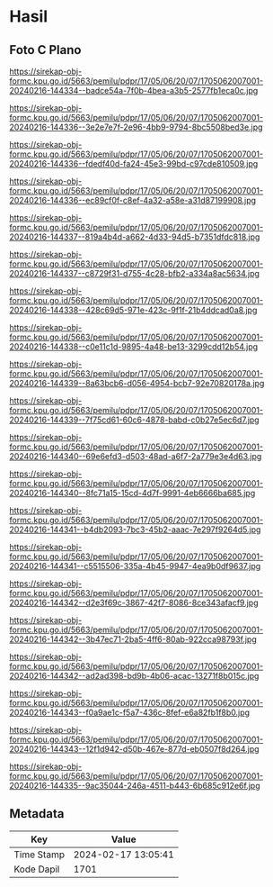 # Hasil

## Foto C Plano

https://sirekap-obj-formc.kpu.go.id/5663/pemilu/pdpr/17/05/06/20/07/1705062007001-20240216-144334--badce54a-7f0b-4bea-a3b5-2577fb1eca0c.jpg

https://sirekap-obj-formc.kpu.go.id/5663/pemilu/pdpr/17/05/06/20/07/1705062007001-20240216-144336--3e2e7e7f-2e96-4bb9-9794-8bc5508bed3e.jpg

https://sirekap-obj-formc.kpu.go.id/5663/pemilu/pdpr/17/05/06/20/07/1705062007001-20240216-144336--fdedf40d-fa24-45e3-99bd-c97cde810509.jpg

https://sirekap-obj-formc.kpu.go.id/5663/pemilu/pdpr/17/05/06/20/07/1705062007001-20240216-144336--ec89cf0f-c8ef-4a32-a58e-a31d87199908.jpg

https://sirekap-obj-formc.kpu.go.id/5663/pemilu/pdpr/17/05/06/20/07/1705062007001-20240216-144337--819a4b4d-a662-4d33-94d5-b7351dfdc818.jpg

https://sirekap-obj-formc.kpu.go.id/5663/pemilu/pdpr/17/05/06/20/07/1705062007001-20240216-144337--c8729f31-d755-4c28-bfb2-a334a8ac5634.jpg

https://sirekap-obj-formc.kpu.go.id/5663/pemilu/pdpr/17/05/06/20/07/1705062007001-20240216-144338--428c69d5-971e-423c-9f1f-21b4ddcad0a8.jpg

https://sirekap-obj-formc.kpu.go.id/5663/pemilu/pdpr/17/05/06/20/07/1705062007001-20240216-144338--c0e11c1d-9895-4a48-be13-3299cdd12b54.jpg

https://sirekap-obj-formc.kpu.go.id/5663/pemilu/pdpr/17/05/06/20/07/1705062007001-20240216-144339--8a63bcb6-d056-4954-bcb7-92e70820178a.jpg

https://sirekap-obj-formc.kpu.go.id/5663/pemilu/pdpr/17/05/06/20/07/1705062007001-20240216-144339--7f75cd61-60c6-4878-babd-c0b27e5ec6d7.jpg

https://sirekap-obj-formc.kpu.go.id/5663/pemilu/pdpr/17/05/06/20/07/1705062007001-20240216-144340--69e6efd3-d503-48ad-a6f7-2a779e3e4d63.jpg

https://sirekap-obj-formc.kpu.go.id/5663/pemilu/pdpr/17/05/06/20/07/1705062007001-20240216-144340--8fc71a15-15cd-4d7f-9991-4eb6666ba685.jpg

https://sirekap-obj-formc.kpu.go.id/5663/pemilu/pdpr/17/05/06/20/07/1705062007001-20240216-144341--b4db2093-7bc3-45b2-aaac-7e297f9264d5.jpg

https://sirekap-obj-formc.kpu.go.id/5663/pemilu/pdpr/17/05/06/20/07/1705062007001-20240216-144341--c5515506-335a-4b45-9947-4ea9b0df9637.jpg

https://sirekap-obj-formc.kpu.go.id/5663/pemilu/pdpr/17/05/06/20/07/1705062007001-20240216-144342--d2e3f69c-3867-42f7-8086-8ce343afacf9.jpg

https://sirekap-obj-formc.kpu.go.id/5663/pemilu/pdpr/17/05/06/20/07/1705062007001-20240216-144342--3b47ec71-2ba5-4ff6-80ab-922cca98793f.jpg

https://sirekap-obj-formc.kpu.go.id/5663/pemilu/pdpr/17/05/06/20/07/1705062007001-20240216-144342--ad2ad398-bd9b-4b06-acac-13271f8b015c.jpg

https://sirekap-obj-formc.kpu.go.id/5663/pemilu/pdpr/17/05/06/20/07/1705062007001-20240216-144343--f0a9ae1c-f5a7-436c-8fef-e6a82fb1f8b0.jpg

https://sirekap-obj-formc.kpu.go.id/5663/pemilu/pdpr/17/05/06/20/07/1705062007001-20240216-144343--12f1d942-d50b-467e-877d-eb0507f8d264.jpg

https://sirekap-obj-formc.kpu.go.id/5663/pemilu/pdpr/17/05/06/20/07/1705062007001-20240216-144335--9ac35044-246a-4511-b443-6b685c912e6f.jpg


## Metadata

| Key        | Value               |
| ---------- | ------------------- |
| Time Stamp | 2024-02-17 13:05:41 |
| Kode Dapil | 1701                |



